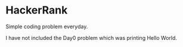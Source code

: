 # HackerRank

Simple coding problem everyday.

I have not included the Day0 problem which was printing Hello World.
